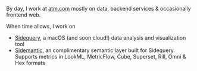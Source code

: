 By day, I work at [atm.com](https://atm.com) mostly on data, backend services & occasionally frontend web.

When time allows, I work on
  - [Sidequery](https://sidequery.dev/), a macOS (and soon cloud!) data analysis and visualization tool
  - [Sidemantic](https://github.com/sidequery/sidemantic), an complimentary semantic layer built for Sidequery. Supports metrics in LookML, MetricFlow, Cube, Superset, Rill, Omni & Hex formats
